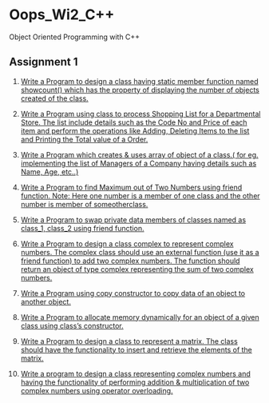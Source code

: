 # Oops_Wi2_C++
Object Oriented Programming with C++
## Assignment 1

1. [Write a Program to design a class having static member function named showcount() which has the property of displaying the number of objects created of the class.](https://github.com/ManishShah120/Oops_Wi2_Cplusplus/blob/master/AssignmentOOP/007StaticMemberfunctionPr5_5.cpp)

2. [Write a Program using class to process Shopping List for a Departmental Store. The list include details such as the Code No and Price of each item and perform the operations like Adding, Deleting Items to the list and Printing the Total value of a Order.](https://github.com/ManishShah120/Oops_Wi2_Cplusplus/blob/master/AssignmentOOP/005ProcessingShoppingListPr5_3.cpp)

3. [Write a Program which creates & uses array of object of a class.( for eg. implementing the list of Managers of a Company having details such as Name, Age, etc..)](https://github.com/ManishShah120/Oops_Wi2_Cplusplus/blob/master/AssignmentOOP/008ArraysOfObjectsPr5_6.cpp)

4. [Write a Program to find Maximum out of Two Numbers using friend function. Note: Here one number is a member of one class and the other number is member of someotherclass.](https://github.com/ManishShah120/Oops_Wi2_Cplusplus/blob/master/AssignmentOOP/011AFunctionFriendlyToTwoClasses.cpp)

5. [Write a Program to swap private data members of classes named as class_1, class_2 using friend function.](https://github.com/ManishShah120/Oops_Wi2_Cplusplus/blob/master/AssignmentOOP/012SwappingPrivateDataOfClassesPr5_10.cpp)

6. [Write a Program to design a class complex to represent complex numbers. The complex class should use an external function (use it as a friend function) to add two complex numbers. The function should return an object of type complex representing the sum of two complex numbers.](https://github.com/ManishShah120/Oops_Wi2_Cplusplus/blob/master/AssignmentOOP/016OverloadedConstructorsPr6_2.cpp)

7. [Write a Program using copy constructor to copy data of an object to another object.](https://github.com/ManishShah120/Oops_Wi2_Cplusplus/blob/master/AssignmentOOP/016OverloadedConstructorsPr6_2.cpp)

8. [Write a Program to allocate memory dynamically for an object of a given class using class’s constructor.](https://github.com/ManishShah120/Oops_Wi2_Cplusplus/blob/master/AssignmentOOP/018ConstructorWithnewPr6_5.cpp)

9. [Write a Program to design a class to represent a matrix. The class should have the functionality to insert and retrieve the elements of the matrix.](https://github.com/ManishShah120/Oops_Wi2_Cplusplus/blob/master/AssignmentOOP/019ConstructingMatrixObjectsPr6_6.cpp)

10. [Write a program to design a class representing complex numbers and having the functionality of performing addition & multiplication of two complex numbers using operator overloading.](https://github.com/ManishShah120/Oops_Wi2_Cplusplus/blob/master/AssignmentOOP/022OverloadingplusstarOPeratorPr7_2.cpp)
